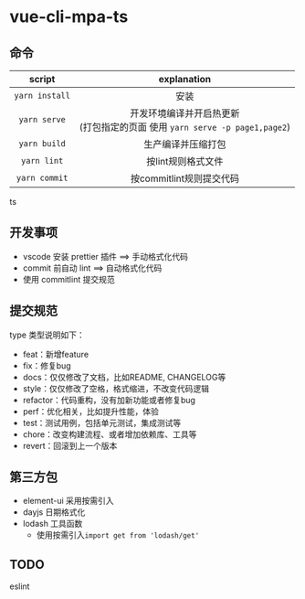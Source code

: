 # vue-cli-mpa-ts

## 命令

|     script     |                         explanation                          |
| :------------: | :----------------------------------------------------------: |
| `yarn install` |                             安装                             |
|  `yarn serve`  | 开发环境编译并开启热更新<br />(打包指定的页面 使用  `yarn serve -p page1,page2`) |
|  `yarn build`  |                      生产编译并压缩打包                      |
|  `yarn lint`   |                      按lint规则格式文件                      |
| `yarn commit`  |                   按commitlint规则提交代码                   |



ts

## 开发事项
- vscode 安装 prettier 插件 ==> 手动格式化代码
- commit 前自动 lint ==> 自动格式化代码
- 使用 commitlint 提交规范



## 提交规范

type 类型说明如下：

- feat：新增feature
- fix：修复bug
- docs：仅仅修改了文档，比如README, CHANGELOG等
- style：仅仅修改了空格，格式缩进，不改变代码逻辑
- refactor：代码重构，没有加新功能或者修复bug
- perf：优化相关，比如提升性能，体验
- test：测试用例，包括单元测试，集成测试等
- chore：改变构建流程、或者增加依赖库、工具等
- revert：回滚到上一个版本



## 第三方包

- element-ui 采用按需引入
- dayjs 日期格式化
- lodash 工具函数
  - 使用按需引入`import get from 'lodash/get'`



## TODO 
eslint
